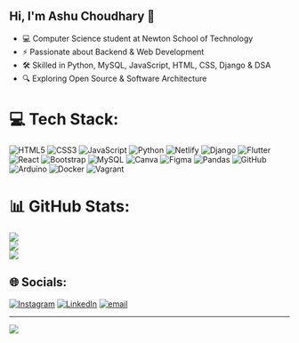 ## Hi, I'm Ashu Choudhary 👋  

- 💻 Computer Science student at Newton School of Technology<br/>  
- ⚡ Passionate about Backend & Web Development<br/>
- 🛠️ Skilled in Python, MySQL, JavaScript, HTML, CSS, Django & DSA<br/>
- 🔍 Exploring Open Source & Software Architecture<br/>  

# 💻 Tech Stack:
![HTML5](https://img.shields.io/badge/html5-%23E34F26.svg?style=for-the-badge&logo=html5&logoColor=white) ![CSS3](https://img.shields.io/badge/css3-%231572B6.svg?style=for-the-badge&logo=css3&logoColor=white) ![JavaScript](https://img.shields.io/badge/javascript-%23323330.svg?style=for-the-badge&logo=javascript&logoColor=%23F7DF1E) ![Python](https://img.shields.io/badge/python-3670A0?style=for-the-badge&logo=python&logoColor=ffdd54) ![Netlify](https://img.shields.io/badge/netlify-%23000000.svg?style=for-the-badge&logo=netlify&logoColor=#00C7B7) ![Django](https://img.shields.io/badge/django-%23092E20.svg?style=for-the-badge&logo=django&logoColor=white) ![Flutter](https://img.shields.io/badge/Flutter-%2302569B.svg?style=for-the-badge&logo=Flutter&logoColor=white) ![React](https://img.shields.io/badge/react-%2320232a.svg?style=for-the-badge&logo=react&logoColor=%2361DAFB) ![Bootstrap](https://img.shields.io/badge/bootstrap-%238511FA.svg?style=for-the-badge&logo=bootstrap&logoColor=white) ![MySQL](https://img.shields.io/badge/mysql-4479A1.svg?style=for-the-badge&logo=mysql&logoColor=white) ![Canva](https://img.shields.io/badge/Canva-%2300C4CC.svg?style=for-the-badge&logo=Canva&logoColor=white) ![Figma](https://img.shields.io/badge/figma-%23F24E1E.svg?style=for-the-badge&logo=figma&logoColor=white) ![Pandas](https://img.shields.io/badge/pandas-%23150458.svg?style=for-the-badge&logo=pandas&logoColor=white) ![GitHub](https://img.shields.io/badge/github-%23121011.svg?style=for-the-badge&logo=github&logoColor=white) ![Arduino](https://img.shields.io/badge/-Arduino-00979D?style=for-the-badge&logo=Arduino&logoColor=white) ![Docker](https://img.shields.io/badge/docker-%230db7ed.svg?style=for-the-badge&logo=docker&logoColor=white) ![Vagrant](https://img.shields.io/badge/vagrant-%231563FF.svg?style=for-the-badge&logo=vagrant&logoColor=white)
# 📊 GitHub Stats:
![](https://github-readme-stats.vercel.app/api?username=lex-ashu&theme=dark&hide_border=false&include_all_commits=false&count_private=false)<br/>
![](https://nirzak-streak-stats.vercel.app/?user=lex-ashu&theme=dark&hide_border=false)<br/>
![](https://github-readme-stats.vercel.app/api/top-langs/?username=lex-ashu&theme=dark&hide_border=false&include_all_commits=false&count_private=false&layout=compact)

 
## 🌐 Socials:
[![Instagram](https://img.shields.io/badge/Instagram-%23E4405F.svg?logo=Instagram&logoColor=white)](https://instagram.com/lex.ashu) [![LinkedIn](https://img.shields.io/badge/LinkedIn-%230077B5.svg?logo=linkedin&logoColor=white)](https://linkedin.com/in/ashu-choudhary3014) [![email](https://img.shields.io/badge/Email-D14836?logo=gmail&logoColor=white)](mailto:thisisashuchoudhary@gmail.com) 

---
[![](https://visitcount.itsvg.in/api?id=lex-ashu&icon=0&color=0)](https://visitcount.itsvg.in)



 
